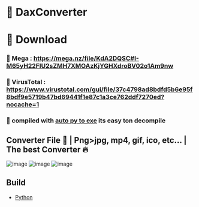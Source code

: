 # __💎 DaxConverter__

# __📡 Download__

### 🔴 Mega : https://mega.nz/file/KdA2DQSC#I-M65yH22FIU2sZMH7XMOAzKjYGHXdroBV02o1Am9nw 
### 🔵 VirusTotal : https://www.virustotal.com/gui/file/37c4798ad8bdfd5b6e95f8bdf9e5719b47bd69441f1e87c1a3ce762ddf7270ed?nocache=1
### 📑 compiled with [auto py to exe](https://github.com/brentvollebregt/auto-py-to-exe) its easy ton decompile


## **Converter File 💎 |  Png>jpg, mp4, gif, ico, etc...   |  The best Converter 🔥**





![image](https://cdn.discordapp.com/attachments/1146354940491599933/1165018184064176320/image.png?ex=654552bc&is=6532ddbc&hm=95f7565237f72d93d76e5e90f73a5ab0602dc0cfa82d9535604b4d10f4bab789&)
![image](https://cdn.discordapp.com/attachments/1146354940491599933/1165017874180620398/image.png?ex=65455272&is=6532dd72&hm=c1761fc7e99dfeb12bbbf81df29f6745de47a511074fa3e8dc5b65671ab7b901&)
![image](https://cdn.discordapp.com/attachments/1146354940491599933/1165017882409844766/image.png?ex=65455274&is=6532dd74&hm=9f187c0f7de896384d098b2f04a3cf04104f4513cbc52a1dd1d42af22bcc8f1c&)




## __Build__
* [Python](https://www.python.org/)

